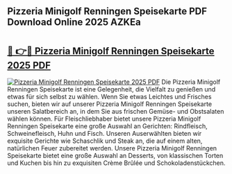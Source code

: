 ## Pizzeria Minigolf Renningen Speisekarte PDF Download Online 2025 AZKEa

# <h2><a href="http://gcc77g1.nevu.top/?p=Pizzeria+Minigolf+Renningen+Speisekarte">🔗 👉🔴 Pizzeria Minigolf Renningen Speisekarte 2025 PDF</a></h2>

[![Pizzeria Minigolf Renningen Speisekarte 2025 PDF](https://i.imgur.com/dBaPXMq.png)](http://gcc77g1.nevu.top/?p=Pizzeria+Minigolf+Renningen+Speisekarte)
Die Pizzeria Minigolf Renningen Speisekarte ist eine Gelegenheit, die Vielfalt zu genießen und etwas für sich selbst zu wählen. Wenn Sie etwas Leichtes und Frisches suchen, bieten wir auf unserer Pizzeria Minigolf Renningen Speisekarte unseren Salatbereich an, in dem Sie aus frischen Gemüse- und Obstsalaten wählen können. Für Fleischliebhaber bietet unsere Pizzeria Minigolf Renningen Speisekarte eine große Auswahl an Gerichten: Rindfleisch, Schweinefleisch, Huhn und Fisch. Unseren Auserwählten bieten wir exquisite Gerichte wie Schaschlik und Steak an, die auf einem alten, natürlichen Feuer zubereitet werden. Unsere Pizzeria Minigolf Renningen Speisekarte bietet eine große Auswahl an Desserts, von klassischen Torten und Kuchen bis hin zu exquisiten Crème Brûlée und Schokoladenstückchen.
